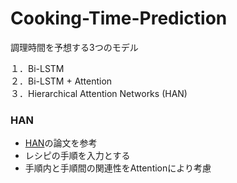 # Cooking-Time-Prediction
調理時間を予想する3つのモデル

１．Bi-LSTM  
２．Bi-LSTM + Attention  
３．Hierarchical Attention Networks (HAN)  
### HAN
- [HAN](https://www.aclweb.org/anthology/N16-1174/)の論文を参考
- レシピの手順を入力とする
- 手順内と手順間の関連性をAttentionにより考慮

